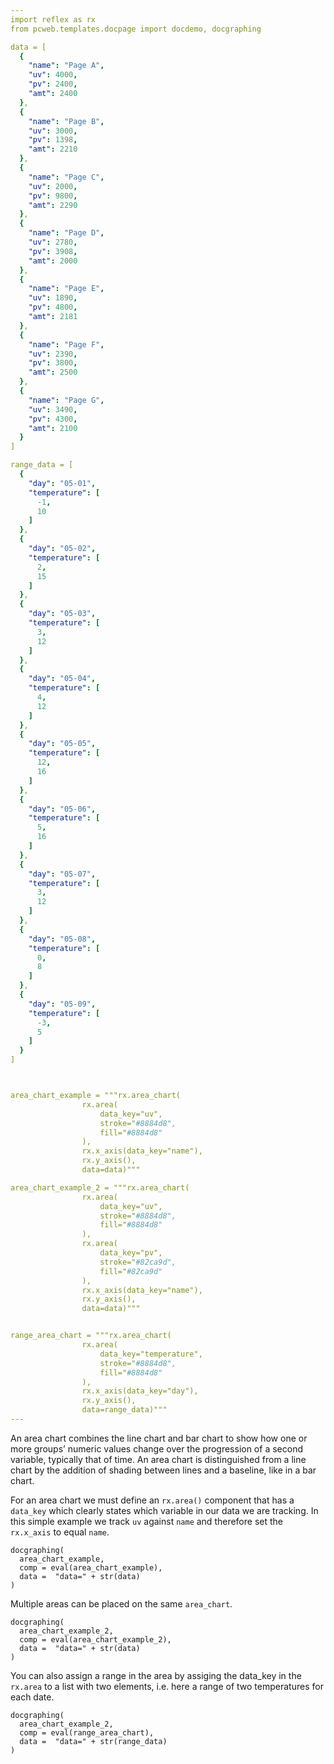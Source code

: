 ```yaml
---
import reflex as rx
from pcweb.templates.docpage import docdemo, docgraphing

data = [
  {
    "name": "Page A",
    "uv": 4000,
    "pv": 2400,
    "amt": 2400
  },
  {
    "name": "Page B",
    "uv": 3000,
    "pv": 1398,
    "amt": 2210
  },
  {
    "name": "Page C",
    "uv": 2000,
    "pv": 9800,
    "amt": 2290
  },
  {
    "name": "Page D",
    "uv": 2780,
    "pv": 3908,
    "amt": 2000
  },
  {
    "name": "Page E",
    "uv": 1890,
    "pv": 4800,
    "amt": 2181
  },
  {
    "name": "Page F",
    "uv": 2390,
    "pv": 3800,
    "amt": 2500
  },
  {
    "name": "Page G",
    "uv": 3490,
    "pv": 4300,
    "amt": 2100
  }
]

range_data = [
  {
    "day": "05-01",
    "temperature": [
      -1,
      10
    ]
  },
  {
    "day": "05-02",
    "temperature": [
      2,
      15
    ]
  },
  {
    "day": "05-03",
    "temperature": [
      3,
      12
    ]
  },
  {
    "day": "05-04",
    "temperature": [
      4,
      12
    ]
  },
  {
    "day": "05-05",
    "temperature": [
      12,
      16
    ]
  },
  {
    "day": "05-06",
    "temperature": [
      5,
      16
    ]
  },
  {
    "day": "05-07",
    "temperature": [
      3,
      12
    ]
  },
  {
    "day": "05-08",
    "temperature": [
      0,
      8
    ]
  },
  {
    "day": "05-09",
    "temperature": [
      -3,
      5
    ]
  }
]



area_chart_example = """rx.area_chart(
                rx.area(
                    data_key="uv",
                    stroke="#8884d8",
                    fill="#8884d8"
                ), 
                rx.x_axis(data_key="name"), 
                rx.y_axis(),
                data=data)"""

area_chart_example_2 = """rx.area_chart(
                rx.area(
                    data_key="uv",
                    stroke="#8884d8",
                    fill="#8884d8"
                ), 
                rx.area(
                    data_key="pv",
                    stroke="#82ca9d",
                    fill="#82ca9d"
                ), 
                rx.x_axis(data_key="name"), 
                rx.y_axis(),
                data=data)"""


range_area_chart = """rx.area_chart(
                rx.area(
                    data_key="temperature",
                    stroke="#8884d8",
                    fill="#8884d8"
                ), 
                rx.x_axis(data_key="day"), 
                rx.y_axis(),
                data=range_data)"""
---
```



An area chart combines the line chart and bar chart to show how one or more groups’ numeric values change over the progression of a second variable, typically that of time. An area chart is distinguished from a line chart by the addition of shading between lines and a baseline, like in a bar chart.

For an area chart we must define an `rx.area()` component that has a `data_key` which clearly states which variable in our data we are tracking. In this simple example we track `uv` against `name` and therefore set the `rx.x_axis` to equal `name`.

```reflex
docgraphing(
  area_chart_example, 
  comp = eval(area_chart_example),
  data =  "data=" + str(data)
)
```

Multiple areas can be placed on the same `area_chart`.

```reflex
docgraphing(
  area_chart_example_2, 
  comp = eval(area_chart_example_2),
  data =  "data=" + str(data)
)
```

You can also assign a range in the area by assiging the data_key in the `rx.area` to a list with two elements, i.e. here a range of two temperatures for each date.

```reflex
docgraphing(
  area_chart_example_2, 
  comp = eval(range_area_chart),
  data =  "data=" + str(range_data)
)
```